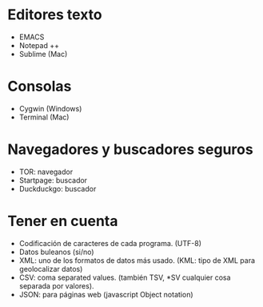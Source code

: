 # Editores texto
- EMACS
- Notepad ++
- Sublime (Mac)

# Consolas
- Cygwin (Windows)
- Terminal (Mac) 

# Navegadores y buscadores seguros
- TOR: navegador 
- Startpage: buscador 
- Duckduckgo: buscador 

# Tener en cuenta
- Codificación de caracteres de cada programa. (UTF-8)
- Datos buleanos (si/no)
- XML: uno de los formatos de datos más usado. (KML: tipo de XML para geolocalizar datos)
- CSV: coma separated values. (también TSV, *SV cualquier cosa separada por valores). 
- JSON: para páginas web (javascript Object notation)

